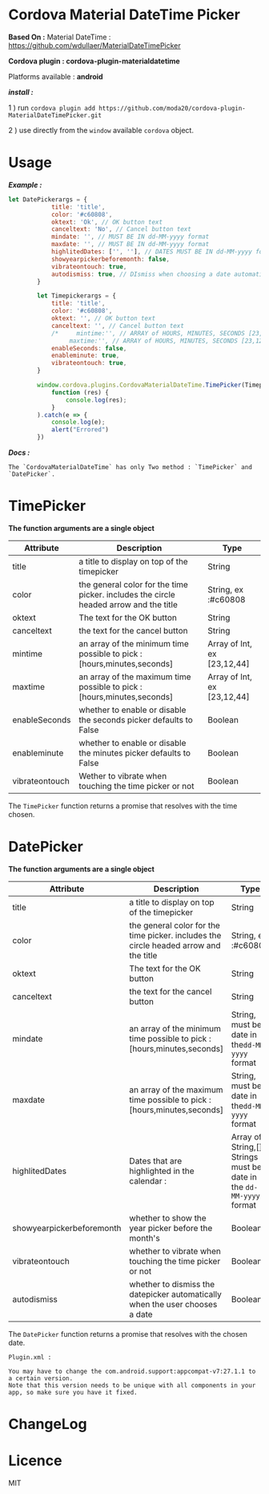 # Cordova Material DateTime Picker

**Based On :** 
Material DateTime : https://github.com/wdullaer/MaterialDateTimePicker


**Cordova plugin : cordova-plugin-materialdatetime** 

Platforms available : **android**


***install :***

1 ) run `cordova plugin add https://github.com/moda20/cordova-plugin-MaterialDateTimePicker.git`

2 ) use directly from the `window` available `cordova` object.

# Usage

***Example :***

```Javascript
let DatePickerargs = {
            title: 'title',
            color: '#c60808',
            oktext: 'Ok', // OK button text
            canceltext: 'No', // Cancel button text
            mindate: '', // MUST BE IN dd-MM-yyyy format
            maxdate: '', // MUST BE IN dd-MM-yyyy format
            highlitedDates: ['', ''], // DATES MUST BE IN dd-MM-yyyy format
            showyearpickerbeforemonth: false,
            vibrateontouch: true,
            autodismiss: true, // DIsmiss when choosing a date automatically
        }

        let Timepickerargs = {
            title: 'title',
            color: '#c60808',
            oktext: '', // OK button text
            canceltext: '', // Cancel button text
            /*     mintime:'', // ARRAY of HOURS, MINUTES, SECONDS [23,12,44]
                 maxtime:'', // ARRAY of HOURS, MINUTES, SECONDS [23,12,44]*/
            enableSeconds: false,
            enableminute: true,
            vibrateontouch: true,
        }

        window.cordova.plugins.CordovaMaterialDateTime.TimePicker(Timepickerargs).then(
            function (res) {
                console.log(res);
            }
        ).catch(e => {
            console.log(e);
            alert("Errored")
        })
```
***Docs :***
```
The `CordovaMaterialDateTime` has only Two method : `TimePicker` and `DatePicker`.
```

# TimePicker
**The function arguments are a single object** 


| Attribute      | Description                                                                            | Type                        |
|----------------|----------------------------------------------------------------------------------------|-----------------------------|
| title          | a title to display on top of the  timepicker                                           | String                      |
| color          | the general color for the time picker. includes the circle headed arrow and the  title | String, ex :#c60808         |
| oktext         | The text for the OK button                                                             | String                      |
| canceltext     | the text for the cancel button                                                         | String                      |
| mintime        | an array of the minimum time possible to  pick : [hours,minutes,seconds]               | Array of Int, ex [23,12,44] |
| maxtime        | an array of the maximum time possible to  pick : [hours,minutes,seconds]               | Array of Int, ex [23,12,44] |
| enableSeconds  | whether to enable or disable the seconds  picker defaults to False                     | Boolean                     |
| enableminute   | whether to enable or disable the minutes  picker defaults to False                     | Boolean                     |
| vibrateontouch | Wether to vibrate when touching the time picker  or not                                | Boolean                     |
    

The `TimePicker` function returns a promise that resolves with the time chosen. 

# DatePicker
**The function arguments are a single object** 


| Attribute                 | Description                                                                            | Type                                                               |
|---------------------------|----------------------------------------------------------------------------------------|--------------------------------------------------------------------|
| title                     | a title to display on top of the  timepicker                                           | String                                                             |
| color                     | the general color for the time picker. includes the circle headed arrow and the  title | String, ex :#c60808                                                |
| oktext                    | The text for the OK button                                                             | String                                                             |
| canceltext                | the text for the cancel button                                                         | String                                                             |
| mindate                   | an array of the minimum time possible to  pick : [hours,minutes,seconds]               | String, must be date in the`dd-MM-yyyy` format                     |
| maxdate                   | an array of the maximum time possible to  pick : [hours,minutes,seconds]               | String,  must be date in the`dd-MM-yyyy` format                    |
| highlitedDates            | Dates that are highlighted in the calendar :                                           | Array of String,[] Strings must be date in the `dd-MM-yyyy` format |
| showyearpickerbeforemonth | whether to show the year picker before the month's                                     | Boolean                                                            |
| vibrateontouch            | whether to vibrate when touching the time picker  or not                               | Boolean                                                            |
| autodismiss               | whether to dismiss the datepicker automatically  when the user chooses a date          | Boolean                                                            |

The `DatePicker` function returns a promise that resolves with the chosen date. 

```
Plugin.xml :

You may have to change the com.android.support:appcompat-v7:27.1.1 to a certain version.
Note that this version needs to be unique with all components in your app, so make sure you have it fixed.

```

# ChangeLog
 
    
# Licence 

MIT
